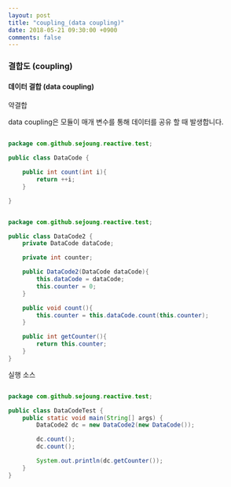 ```yaml
---
layout: post
title: "coupling_(data coupling)"
date: 2018-05-21 09:30:00 +0900
comments: false
---
```


### 결합도 (coupling)

#### 데이터 결합 (data coupling)
 
약결합

data coupling은 모듈이 매개 변수를 통해 데이터를 공유 할 때 발생합니다.

```java

package com.github.sejoung.reactive.test;

public class DataCode {

    public int count(int i){
        return ++i;
    }

}


```

```java

package com.github.sejoung.reactive.test;

public class DataCode2 {
    private DataCode dataCode;

    private int counter;

    public DataCode2(DataCode dataCode){
        this.dataCode = dataCode;
        this.counter = 0;
    }

    public void count(){
        this.counter = this.dataCode.count(this.counter);
    }

    public int getCounter(){
        return this.counter;
    }
}


```
실행 소스 

```java

package com.github.sejoung.reactive.test;

public class DataCodeTest {
    public static void main(String[] args) {
        DataCode2 dc = new DataCode2(new DataCode());

        dc.count();
        dc.count();

        System.out.println(dc.getCounter());
    }
}


```